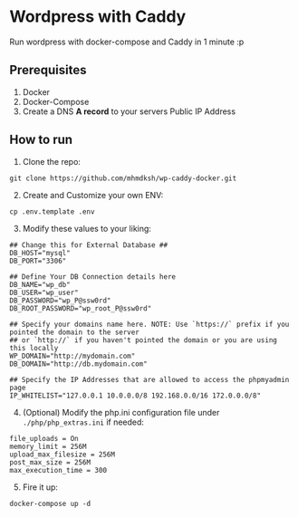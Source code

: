 # Wordpress with Caddy
Run wordpress with docker-compose and Caddy in 1 minute :p
## Prerequisites
1. Docker
2. Docker-Compose
3. Create a DNS **A record** to your servers Public IP Address
## How to run
1. Clone the repo:
```
git clone https://github.com/mhmdksh/wp-caddy-docker.git
```
2. Create and Customize your own ENV:
```
cp .env.template .env
```
3. Modify these values to your liking:
```
## Change this for External Database ##
DB_HOST="mysql"
DB_PORT="3306"

## Define Your DB Connection details here
DB_NAME="wp_db"
DB_USER="wp_user"
DB_PASSWORD="wp_P@ssw0rd"
DB_ROOT_PASSWORD="wp_root_P@ssw0rd"

## Specify your domains name here. NOTE: Use `https://` prefix if you pointed the domain to the server
## or `http://` if you haven't pointed the domain or you are using this locally
WP_DOMAIN="http://mydomain.com"
DB_DOMAIN="http://db.mydomain.com"

## Specify the IP Addresses that are allowed to access the phpmyadmin page
IP_WHITELIST="127.0.0.1 10.0.0.0/8 192.168.0.0/16 172.0.0.0/8"
```
4. (Optional) Modify the php.ini configuration file under `./php/php_extras.ini` if needed:
```
file_uploads = On
memory_limit = 256M
upload_max_filesize = 256M
post_max_size = 256M
max_execution_time = 300
```
5. Fire it up:
```
docker-compose up -d
```
